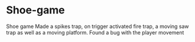 # Shoe-game
Shoe game
Made a spikes trap, on trigger activated fire trap, a moving saw trap
as well as a moving platform. 
Found a bug with the player movement